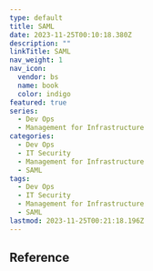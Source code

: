 ```yaml
---
type: default
title: SAML
date: 2023-11-25T00:10:18.380Z
description: ""
linkTitle: SAML
nav_weight: 1
nav_icon:
  vendor: bs
  name: book
  color: indigo
featured: true
series:
  - Dev Ops
  - Management for Infrastructure
categories:
  - Dev Ops
  - IT Security
  - Management for Infrastructure
  - SAML
tags:
  - Dev Ops
  - IT Security
  - Management for Infrastructure
  - SAML
lastmod: 2023-11-25T00:21:18.196Z
---
```


## Reference
